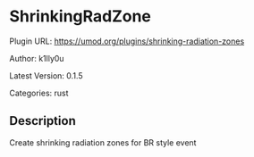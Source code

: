 # ShrinkingRadZone

Plugin URL: https://umod.org/plugins/shrinking-radiation-zones

Author: k1lly0u

Latest Version: 0.1.5

Categories: rust

## Description

Create shrinking radiation zones for BR style event
